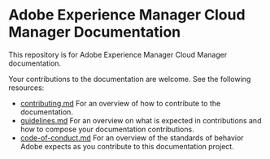 # Adobe Experience Manager Cloud Manager Documentation

This repository is for Adobe Experience Manager Cloud Manager documentation.

Your contributions to the documentation are welcome. See the following resources:

* [contributing.md](contributing.md) For an overview of how to contribute to the documentation.
* [guidelines.md](guidelines.md) For an overview on what is expected in contributions and how to compose your documentation contributions.
* [code-of-conduct.md](code-of-conduct.md) For an overview of the standards of behavior Adobe expects as you contribute to this documentation project.
